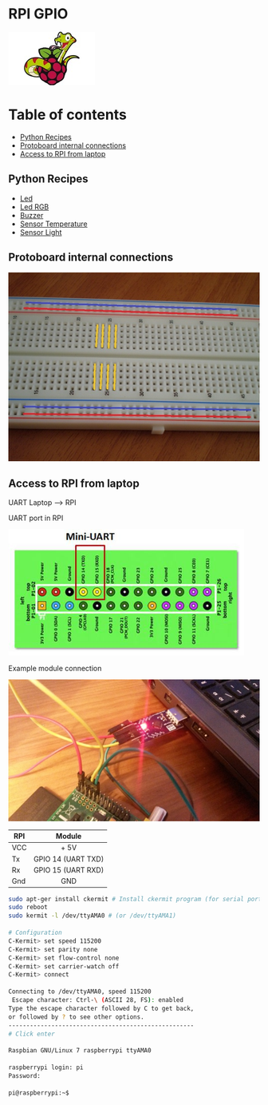 # RPI GPIO 

![alt tag](static/raspberry-pi-python-1-mini.jpg)

Table of contents
=================

* [Python Recipes](#python-recipes)
* [Protoboard internal connections](#protoboard-internal-connections)
* [Access to RPI from laptop](#access-to-rpi-from-laptop)



Python Recipes
--------------

* [Led](recipe/led/README.md)
* [Led RGB](recipe/rgb_led/README.md)
* [Buzzer](recipe/buzzer/README.md)
* [Sensor Temperature](recipe/sensor_temperature/README.md)
* [Sensor Light](recipe/sensor_light/README.md)

Protoboard internal connections
-------------------------------


![alt tag](static/conexiones_protoboard2_mini.jpg)

Access to RPI from laptop
-------------------------

UART Laptop --> RPI


UART port in RPI

![alt tag](static/mini-uart.jpg)

Example module connection

![alt tag](static/uart_laptop_rpi_mini2_mini.jpg)


| RPI   |      Module      |
|----------|:-------------:|
| VCC | + 5V |
| Tx | GPIO 14 (UART TXD) |
| Rx | GPIO 15 (UART RXD) |
| Gnd | GND |


```bash
sudo apt-ger install ckermit # Install ckermit program (for serial port)
sudo reboot
sudo kermit -l /dev/ttyAMA0 # (or /dev/ttyAMA1)

# Configuration
C-Kermit> set speed 115200
C-Kermit> set parity none
C-Kermit> set flow-control none
C-Kermit> set carrier-watch off
C-Kermit> connect

Connecting to /dev/ttyAMA0, speed 115200
 Escape character: Ctrl-\ (ASCII 28, FS): enabled
Type the escape character followed by C to get back,
or followed by ? to see other options.
----------------------------------------------------
# Click enter

Raspbian GNU/Linux 7 raspberrypi ttyAMA0

raspberrypi login: pi
Password:

pi@raspberrypi:~$ 

```






